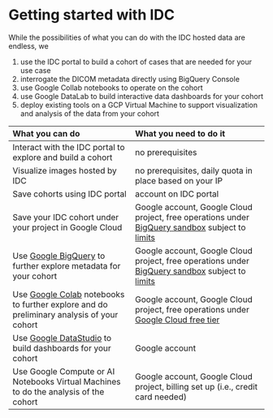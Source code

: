 # Getting started with IDC

While the possibilities of what you can do with the IDC hosted data are endless, we 

1. use the IDC portal to build a cohort of cases that are needed for your use case
2. interrogate the DICOM metadata directly using BigQuery Console
3. use Google Collab notebooks to operate on the cohort
4. use Google DataLab to build interactive data dashboards for your cohort
5. deploy existing tools on a GCP Virtual Machine to support visualization and analysis of the data from your cohort

| What you can do | What you need to do it |
| :--- | :--- |
| Interact with the IDC portal to explore and build a cohort | no prerequisites |
| Visualize images hosted by IDC | no prerequisites, daily quota in place based on your IP |
| Save cohorts using IDC portal | account on IDC portal |
| Save your IDC cohort under your project in Google Cloud | Google account, Google Cloud project, free operations under [BigQuery sandbox](https://cloud.google.com/bigquery/docs/sandbox) subject to [limits](https://cloud.google.com/bigquery/docs/sandbox#limits) |
| Use [Google BigQuery](https://cloud.google.com/bigquery) to further explore metadata for your cohort | Google account, Google Cloud project, free operations under [BigQuery sandbox](https://cloud.google.com/bigquery/docs/sandbox) subject to [limits](https://cloud.google.com/bigquery/docs/sandbox#limits) |
| Use [Google Colab](https://colab.research.google.com/) notebooks to further explore and do preliminary analysis of your cohort | Google account, Google Cloud project, free operations under [Google Cloud free tier](https://cloud.google.com/free/docs/gcp-free-tier) |
| Use [Google DataStudio](https://datastudio.google.com/) to build dashboards for your cohort | Google account |
| Use Google Compute or AI Notebooks Virtual Machines to do the analysis of the cohort | Google account, Google Cloud project, billing set up \(i.e., credit card needed\) |

